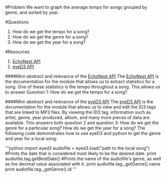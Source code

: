 #Problem
We want to graph the average tempo for songs grouped by genre, and sorted by year.

#Questions
1. How do we get the tempo for a song?
2. How do we get the genre for a song?
3. How do we get the year for a song?

#Resources
1. [EchoNest API]
2. [eyeD3 API]

####Mini-abstract and relevance of the [EchoNest API]
 The [EchoNest API] is the documentation for the module that allows us to extract statistics for a song.
 One of these statistics is the tempo throughout a song.  This allows us to answer Question 1: How do we get the tempo for a song?
 
####Mini-abstract and relevance of the [eyeD3 API]
 The [eyeD3 API] is the documentation for the module that allows us to view and edit the ID3 tags that are linked to MP3 files.
 By viewing the ID3 tag, information such as artist, genre, year produced, album, and many more pieces of data are available.
 This answers both question 2 and question 3: How do we get the genre for a particular song?  How do we get the year for a song?
 The following code demonstrates how to use eyeD3 and python to get the genre and year for a local song:
 
 '''python
 import eyed3
 audiofile = eyed3.load("path to the local song")
 #Prints the date that is considered most likely to be the desired date.
 print audiofile.tag.getBestDate()
 #Prints the name of the audiofile's genre, as well as the decimal value associated with it.
 print audiofile.tag._getGenre().name
 print audiofile.tag._getGenre().id
 '''
 
 [EchoNest API]: http://developer.echonest.com/docs/v4/track.html
 [eyeD3 API]: http://eyed3.nicfit.net/api/modules.html
